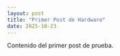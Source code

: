 ```yaml
---
layout: post
title: "Primer Post de Hardware"
date: 2025-10-23
---
```

Contenido del primer post de prueba.
